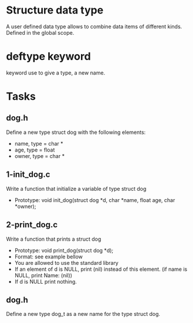 # Structure data type
A user defined data type allows to combine data items of
different kinds. Defined in the global scope.

# deftype keyword
keyword use to give a type, a new name.

# Tasks
## dog.h
Define a new type struct dog with the following elements:
- name, type = char *
- age, type = float
- owner, type = char *

## 1-init_dog.c
Write a function that initialize a variable of type struct dog
- Prototype: void init_dog(struct dog *d, char *name, float age, char *owner);

## 2-print_dog.c
Write a function that prints a struct dog
- Prototype: void print_dog(struct dog *d);
- Format: see example bellow
- You are allowed to use the standard library
- If an element of d is NULL, print (nil) instead of this element. (if name is NULL, print Name: (nil))
- If d is NULL print nothing.

## dog.h
Define a new type dog_t as a new name for the type struct dog.



